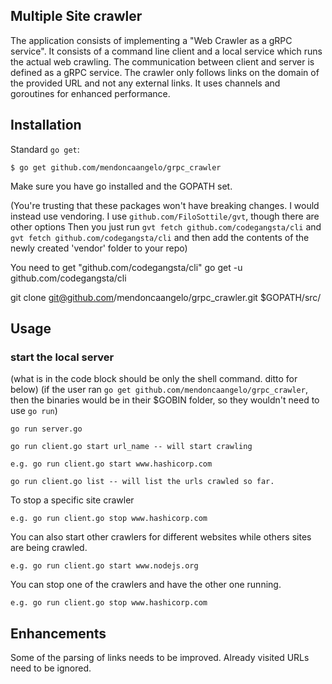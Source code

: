 ## Multiple Site crawler
  The application consists of implementing a "Web Crawler as a gRPC service". It consists of a command line client and a local service which runs the actual web crawling. The communication between client and server is defined as a gRPC service. The crawler only follows links on the
  domain of the provided URL and not any external links. It uses channels and goroutines for enhanced performance.

## Installation

  Standard `go get`:

  ```
  $ go get github.com/mendoncaangelo/grpc_crawler
  ```

  Make sure you have go installed and the GOPATH set.

  (You're trusting that these packages won't have breaking changes. I would instead use vendoring. I use `github.com/FiloSottile/gvt`, though there are other options
  Then you just run `gvt fetch github.com/codegangsta/cli` and `gvt fetch github.com/codegangsta/cli` and then add the contents of the newly created 'vendor' folder to your repo)

  You need to get "github.com/codegangsta/cli"
  go get -u github.com/codegangsta/cli

  git clone git@github.com/mendoncaangelo/grpc_crawler.git $GOPATH/src/


## Usage

  ### start the local server
  (what is in the code block should be only the shell command. ditto for below)
  (if the user ran `go get github.com/mendoncaangelo/grpc_crawler`, then the binaries would be in their $GOBIN folder, so they wouldn't need to use `go run`)
  ```
  go run server.go
  ```

  ```
  go run client.go start url_name -- will start crawling
  ```

  ```
  e.g. go run client.go start www.hashicorp.com
  ```

  ```
  go run client.go list -- will list the urls crawled so far.
  ```

  To stop a specific site crawler
  ```
  e.g. go run client.go stop www.hashicorp.com
  ```

  You can also start other crawlers for different websites while others sites are being crawled.
  ```
  e.g. go run client.go start www.nodejs.org
  ```

  You can stop one of the crawlers and have the other one running.
  ```
  e.g. go run client.go stop www.hashicorp.com
  ```

## Enhancements
  Some of the parsing of links needs to be improved. Already visited URLs need to be ignored.
